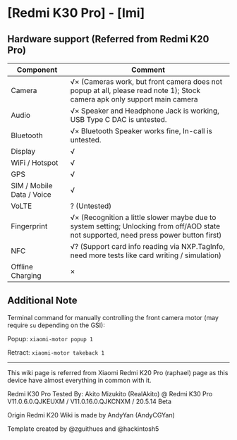 # [Redmi K30 Pro] - [lmi]

## Hardware support (Referred from Redmi K20 Pro)

| Component                 |      Comment                                              |
|---------------------------|-----------------------------------------------------------|
| Camera                    | √× (Cameras work, but front camera does not popup at all, please read note 1); Stock camera apk only support main camera |
| Audio                     | √× Speaker and Headphone Jack is working, USB Type C DAC is untested. |
| Bluetooth                 | √× Bluetooth Speaker works fine, In-call is untested. |
| Display                   | √ |
| WiFi / Hotspot            | √ |
| GPS                       | √ |
| SIM / Mobile Data / Voice | √ |
| VoLTE                     | ? (Untested) |
| Fingerprint               | √× (Recognition a little slower maybe due to system setting; Unlocking from off/AOD state not supported, need press power button first) |
| NFC                       | √? (Support card info reading via NXP.TagInfo, need more tests like card writing / simulation) |
| Offline Charging          | × |

## Additional Note

Terminal command for manually controlling the front camera motor (may require `su` depending on the GSI):

Popup: `xiaomi-motor popup 1`

Retract: `xiaomi-motor takeback 1`

---

This wiki page is referred from Xiaomi Redmi K20 Pro (raphael) page as this device have almost everything in common with it.

Redmi K30 Pro Tested By: Akito Mizukito (RealAkito) @ Redmi K30 Pro V11.0.6.0.QJKEUXM / V11.0.16.0.QJKCNXM / 20.5.14 Beta 

Origin Redmi K20 Wiki is made by AndyYan (AndyCGYan)

Template created by @zguithues and @hackintosh5